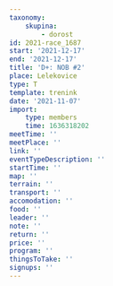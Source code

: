 ```yaml
---
taxonomy:
    skupina:
        - dorost
id: 2021-race_1687
start: '2021-12-17'
end: '2021-12-17'
title: 'D+: NOB #2'
place: Lelekovice
type: T
template: trenink
date: '2021-11-07'
import:
    type: members
    time: 1636318202
meetTime: ''
meetPlace: ''
link: ''
eventTypeDescription: ''
startTime: ''
map: ''
terrain: ''
transport: ''
accomodation: ''
food: ''
leader: ''
note: ''
return: ''
price: ''
program: ''
thingsToTake: ''
signups: ''
---
```


